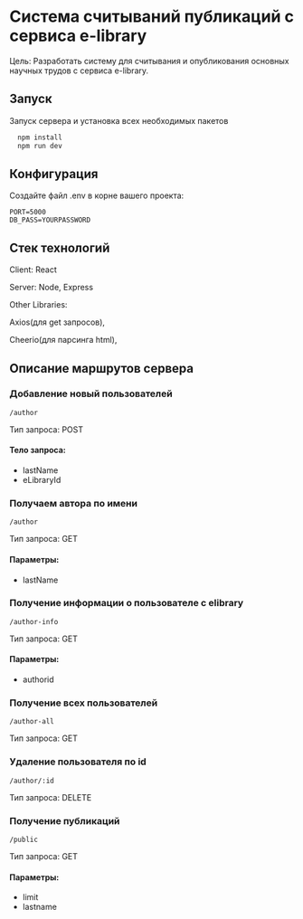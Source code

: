 # Система считываний публикаций с сервиса e-library
Цель: Разработать систему для считывания и опубликования основных научных трудов с сервиса e-library.


## Запуск


Запуск сервера и установка всех необходимых пакетов
```bash
  npm install
  npm run dev 
```
    
## Конфигурация



Создайте файл .env в корне вашего проекта:

```
PORT=5000
DB_PASS=YOURPASSWORD
```

## Стек технологий

Client: React

Server: Node, Express

Other Libraries: 

Axios(для get запросов),


Cheerio(для парсинга html),



## Описание маршрутов сервера

 ### Добавление новый пользователей  
 
```/author```

Тип запроса: POST

#### Тело запроса: 
- lastName
- eLibraryId

 ### Получаем автора по имени  
 
```/author```

Тип запроса: GET


#### Параметры: 
- lastName

 ### Получение информации о пользователе с elibrary
 
```/author-info```

Тип запроса: GET

#### Параметры: 
- authorid

### Получение всех пользователей
 
```/author-all```

Тип запроса: GET

 ### Удаление пользователя по id
 
```/author/:id```

Тип запроса: DELETE

 ### Получение публикаций
 
```/public```

Тип запроса: GET

#### Параметры: 
- limit
- lastname
